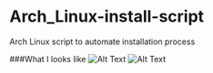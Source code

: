 # Arch_Linux-install-script
Arch Linux script to automate installation process

###What I looks like
![Alt Text](https://github.com/phantomfreeJr/Arch_Linux-install-script/blob/master/pics/what_it_looks_like2.png)
![Alt Text](https://github.com/phantomfreeJr/Arch_Linux-install-script/blob/master/pics/what_it_looks_like.png)
